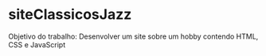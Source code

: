 # siteClassicosJazz
Objetivo do trabalho: Desenvolver um site sobre um hobby contendo HTML, CSS e JavaScript
